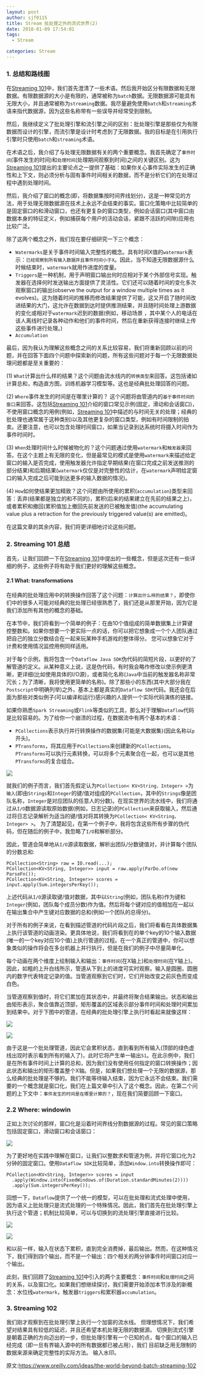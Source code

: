```yaml
---
layout: post
author: sjf0115
title: Stream 批处理之外的流式世界(2)
date: 2018-01-09 17:54:01
tags:
  - Stream

categories: Stream
---
```


### 1. 总结和路线图

在[Streaming 101](https://www.oreilly.com/ideas/the-world-beyond-batch-streaming-101)中，我们首先澄清了一些术语。然后我开始区分有限数据和无限数据。有限数据源的大小是有限的，通常被称为`batch`数据。无限数据源可能具有无限大小，并且通常被称为`streaming`数据。我尽量避免使用`batch`和`streaming`术语来指代数据源，因为这些名称带有一些误导并经常受到限制。

然后，我继续定义了批处理引擎和流引擎之间的区别：批处理引擎是那些仅为有限数据而设计的引擎，而流引擎是设计时考虑到了无限数据。我的目标是在引用执行引擎时只使用`batch`和`streaming`术语。

在术语之后，我介绍了与处理无限数据有关的两个重要概念。我首先确定了`事件时间`(事件发生的时间)和`处理时间`(处理期间观察到时间)之间的关键区别。这为[Streaming 101](https://www.oreilly.com/ideas/the-world-beyond-batch-streaming-101)提出的主要论点之一提供了基础：如果你关心事件实际发生的正确性和上下文，则必须分析与固有事件时间相关的数据，而不是分析它们的在处理过程中遇到处理时间。

然后，我介绍了窗口的概念(即，将数据集按时间界线划分)，这是一种常见的方法，用于处理无限数据源在技术上永远不会结束的事实。窗口化策略中比较简单的是固定窗口的和滑动窗口，也还有更复杂的窗口类型，例如会话窗口(其中窗口由数据本身的特征定义，例如捕获每个用户的活动会话，紧跟不活跃的间隙)应用也比较广泛。

除了这两个概念之外，我们现在要仔细研究一下三个概念：
- `Watermarks`是关于事件时间输入完整性的概念。具有时间X值的`watermark`表示：`已经观察到所有输入数据并且事件时间小于X`。因此，当不知道无限数据源什么时候结束时，`watermark`就用作进度的度量。
- `Triggers`是一种机制，用于声明窗口输出何时应相对于某个外部信号实现。触发器在选择何时发送输出方面提供了灵活性。它们还可以随着时间的变化多次观察窗口的输出(observe the output for a window multiple times as it evolves)。这为随着时间的推移而修改结果提供了可能，这又开启了随时间改进结果的大门，这允许在数据到达时提供推测结果，并且随时间处理上游数据的变化或相对于`watermark`迟到的数据(例如，移动场景 ，其中某个人的电话在该人离线时记录各种动作和他们的事件时间，然后在重新获得连接时继续上传这些事件进行处理。)
- `Accumulation`

最后，因为我认为理解这些概念之间的关系比较容易，我们将重新回顾以前的问题，并在回答下面四个问题中探索新的问题，所有这些问题对于每一个无限数据处理问题都是至关重要的：

(1) `What`计算出什么样的结果？这个问题由流水线内的`转换类型`来回答。这包括诸如计算总和，构造直方图，训练机器学习模型等。这也是经典批处理回答的问题。

(2) `Where`事件发生的时间是在哪里计算的？ 这个问题将由管道内的`基于事件时间的窗口`来回答。这包括[Streaming 101](https://www.oreilly.com/ideas/the-world-beyond-batch-streaming-101)介绍的窗口常见示例(固定，滑动和会话窗口)，不使用窗口概念的用例(例如，[Streaming 101](https://www.oreilly.com/ideas/the-world-beyond-batch-streaming-101)中描述的与时间无关的处理；经典的批处理也通常属于这种类别)以及其他更复杂的窗口类型，例如有时间限制的拍卖。还要注意，也可以包含处理时间窗口，如果当记录到达系统时将摄入时间作为事件时间时。

(3) `When`处理时间什么时候被物化的？这个问题通过使用`watermark`和`触发器`来回答。在这个主题上有无限的变化，但是最常见的模式是使用`watermark`来描述给定窗口的输入是否完成，使用触发器允许指定早期结果(在窗口完成之前发送推测的部分结果)和后期结果(`watermark`仅仅是对完整性的估计，在`watermark`声明给定窗口的输入完成之后可能到达更多的输入数据的情况)。

(4) `How`如何使结果更加精致？这个问题由所使用的累积(`accumulation`)类型来回答：丢弃(结果都是独立的和不同的)，累积(后来的结果建立在先前的结果之上)，或者累积和撤回(累积值加上撤回先前发送的已被触发值)(the accumulating value plus a retraction for the previously triggered value(s) are emitted)。

在这篇文章的其余内容，我们将更详细地讨论这些问题。

### 2. Streaming 101 总结

首先，让我们回顾一下在[Streaming 101](https://www.oreilly.com/ideas/the-world-beyond-batch-streaming-101)中提出的一些概念，但是这次还有一些详细的例子，这些例子将有助于我们更好的理解这些概念。

#### 2.1 What: transformations

在经典的批处理应用中的转换操作回答了这个问题：`计算出什么样的结果？`，即使你们中的很多人可能对经典的批处理已经很熟悉了，我们还是从那里开始，因为它是我们添加所有其他的概念的基础。

在本节中，我们将看到一个简单的例子：在由10个值组成的简单数据集上计算键控整数和。如果你想要一个更实际一点的话，你可以把它想象成一个个人团队通过把自己的独立分数结合在一起来玩某种手机游戏的整体得分。 您可以想象它对于计费和使用情况监控用例同样适用。

对于每个示例，我将包含一个`Dataflow Java SDK`伪代码的简短片段，以更好的了解管道的定义。从某种意义上说，这是伪代码，有时我会略作修改以使示例更清晰，更详细(比如使用具体的I/O源)，或者简化名称(`Java`中当前的触发器名称非常冗长；为了清晰，我将使用更简单的名称)。除了那些小的东西(其中大部分我在`Postscript`中明确列举)之外，基本上都是真实的`Dataflow SDK`代码。我还会在后面为那些对类似例子(可以编译和运行)感兴趣的人提供一个实际代码演练的链接。

如果你熟悉`Spark Streaming`或`Flink`等类似的工具，那么对于理解`Dataflow`代码是比较容易的。为了给你一个崩溃的过程，在数据流中有两个基本的术语：
- `PCollections`表示执行并行转换操作的数据集(可能是大数据集)(因此名称以`p`开头)。
- `PTransforms`，将其应用于`PCollections`来创建新的`PCollections`。`PTransforms`可以执行元素转换，可以将多个元素聚合在一起，也可以是其他`PTransforms`的复合组合。

![](https://github.com/sjf0115/PubLearnNotes/blob/master/image/Other/%E6%89%B9%E5%A4%84%E7%90%86%E4%B9%8B%E5%A4%96%E7%9A%84%E6%B5%81%E5%BC%8F%E4%B8%96%E7%95%8C-12.jpg?raw=true)

就我们的例子而言，我们首先假定认为`PCollection< KV<String，Integer> >`为`输入`(即由`Strings`和`Integer`的键/值对组成的`PCollection`，其中的`Strings`像是团队名称，`Integer`是对应团队的任意人的分数)。在现实世界的流水线中，我们将通过从`I/O`数据源读取原始数据(例如，日志记录)的`PCollection`来获取输入，然后通过将日志记录解析为适当的键/值对将其转换为`PCollection< KV<String，Integer> >`。 为了清楚起见，在第一个例子中，我将包含这些所有步骤的伪代码，但在随后的例子中，我忽略了`I/O`和解析部分。

因此，管道会简单地从`I/O`源读取数据，解析出团队/分数键值对，并计算每个团队的分数总和:
```
PCollection<String> raw = IO.read(...);
PCollection<KV<String, Integer>> input = raw.apply(ParDo.of(new ParseFn());
PCollection<KV<String, Integer>> scores = input.apply(Sum.integersPerKey());
```
上述代码从`I/O`源读取键/值对数据，其中以`String`(例如，团队名称)作为键和`Integer`(例如，团队每个成员分数)作为值。然后将每个键对应的值相加在一起以在输出集合中产生键对应数据的总和(例如一个团队的总得分)。

对于所有的例子来说，在看到描述管道的代码片段之后，我们将看看在具体数据集上执行该管道的动画渲染。更具体地说，我们将看到在的单个key的10个输入数据(唯一的一个key对应10个值)上执行管道的过程。在一个真正的管道中，你可以想象类似的操作将会在多台机器上并行执行，但是在我们的例子中尽量简单化。

每个动画在两个维度上绘制输入和输出：`事件时间`(在X轴上)和`处理时间`(在Y轴上)。因此，如粗的上升白线所示，管道从下到上的进度可实时观察。输入是圆圈，圆圈内的数字代表特定记录的值。当管道观察到它们时，它们开始改变之前灰色而变成白色。

当管道观察到值时，将它们累加在其状态中，并最终将聚合结果输出。状态和输出由矩形表示，聚合值靠近顶部，矩形覆盖的区域表示部分事件时间和处理时间累加到结果中。对于下图中的管道，在经典的批处理引擎上执行时看起来就像这样：

![](https://github.com/sjf0115/PubLearnNotes/blob/master/image/Stream/%E6%89%B9%E5%A4%84%E7%90%86%E4%B9%8B%E5%A4%96%E7%9A%84%E6%B5%81%E5%BC%8F%E4%B8%96%E7%95%8C%E4%B9%8B%E4%BA%8C-1.png?raw=true)

![](https://github.com/sjf0115/PubLearnNotes/blob/master/image/Stream/%E6%89%B9%E5%A4%84%E7%90%86%E4%B9%8B%E5%A4%96%E7%9A%84%E6%B5%81%E5%BC%8F%E4%B8%96%E7%95%8C%E4%B9%8B%E4%BA%8C-2.png?raw=true)

由于这是一个批处理管道，因此它会累积状态，直到看到所有输入(顶部的绿色虚线出现时表示看到所有的输入了)，此时它将产生单一输出`51`。在此示例中，我们是在所有事件时间上计算的总和，因为我们没有使用任何指定的窗口转换操作；因此状态和输出的矩形覆盖整个X轴。但是，如果我们想处理一个无限的数据源，那么经典的批处理是不够的。我们不能等待输入结束，因为它永远不会结束。我们需要的一个概念就是窗口化，我们在上篇文章中引入了这个概念。因此，在第二个问题的上下文中：`事件发生的时间是在哪里计算的？`，现在我们简要回顾一下窗口。

### 2.2 Where: windowin

正如上次讨论的那样，窗口化是沿着时间界线分割数据源的过程。常见的窗口策略包括固定窗口，滑动窗口和会话窗口：

![](https://github.com/sjf0115/PubLearnNotes/blob/master/image/Stream/%E6%89%B9%E5%A4%84%E7%90%86%E4%B9%8B%E5%A4%96%E7%9A%84%E6%B5%81%E5%BC%8F%E4%B8%96%E7%95%8C%E4%B9%8B%E4%BA%8C-3.jpg?raw=true)

为了更好地在实践中理解在窗口，让我们以整数求和管道为例，并将它窗口化为2分钟的固定窗口。使用`Dataflow SDK`比较简单，添加`Window.into`转换操作即可：
```
PCollection<KV<String, Integer>> scores = input
  .apply(Window.into(FixedWindows.of(Duration.standardMinutes(2))))
  .apply(Sum.integersPerKey());
```
回想一下，`Dataflow`提供了一个统一的模型，可以在批处理和流式处理中使用，因为语义上批处理只是流式处理的一个特殊情况。因此，我们首先在批处理引擎上执行这个管道；机制比较简单，可以与切换到的流处理引擎直接进行比较。

![](https://github.com/sjf0115/PubLearnNotes/blob/master/image/Stream/%E6%89%B9%E5%A4%84%E7%90%86%E4%B9%8B%E5%A4%96%E7%9A%84%E6%B5%81%E5%BC%8F%E4%B8%96%E7%95%8C%E4%B9%8B%E4%BA%8C-3.png?raw=true)

![](https://github.com/sjf0115/PubLearnNotes/blob/master/image/Stream/%E6%89%B9%E5%A4%84%E7%90%86%E4%B9%8B%E5%A4%96%E7%9A%84%E6%B5%81%E5%BC%8F%E4%B8%96%E7%95%8C%E4%B9%8B%E4%BA%8C-4.png?raw=true)

和以前一样，输入在状态下累积，直到完全消费掉，最后输出。然而，在这种情况下，我们得到四个输出，而不是一个输出：四个相关的两分钟事件时间窗口对应一个输出。

此刻，我们回顾了[Streaming 101]()中引入的两个主要概念：`事件时间`和`处理时间`之间的关系，以及窗口化。如果我们想继续探讨，我们需要开始添加本节涉及的新概念：水位线`watermark`，触发器`triggers`和累积器`accumulation`。

### 3. Streaming 102

我们刚才观察到在批处理引擎上执行一个加窗的流水线。 但理想情况下，我们希望对结果具有较低的延迟，并且还希望本机处理无限的数据源。 切换到流式引擎是朝着正确的方向迈出的一步，但批处理引擎有一个已知的点，每个窗口的输入已经完成（即一旦有界输入源中的所有数据都已被占用），我们 目前缺乏用无限制的数据来源来确定完整性的实际方法。 输入水印。


















































































原文:https://www.oreilly.com/ideas/the-world-beyond-batch-streaming-102
